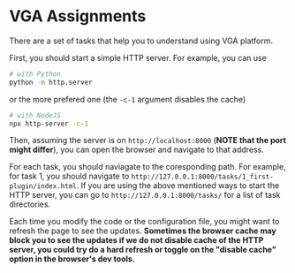 # VGA Assignments

There are a set of tasks that help you to understand using VGA platform.

First, you should start a simple HTTP server. For example, you can use

```sh
# with Python
python -m http.server
```

or the more prefered one (the `-c-1` argument disables the cache)

```sh
# with NodeJS
npx http-server -c-1
```

Then, assuming the server is on `http://localhost:8000` (**NOTE that the port
might differ**), you can open the browser and navigate to that address.

For each task, you should naviagate to the coresponding path. For example, for
task 1, you should navigate to
`http://127.0.0.1:8000/tasks/1_first-plugin/index.html`. If you are using the
above mentioned ways to start the HTTP server, you can go to
`http://127.0.0.1:8000/tasks/` for a list of task directories.

Each time you modify the code or the configuration file, you might want to
refresh the page to see the updates. **Sometimes the browser cache may block you
to see the updates if we do not disable cache of the HTTP server, you could try
do a hard refresh or toggle on the "disable cache" option in the browser's dev
tools.**
